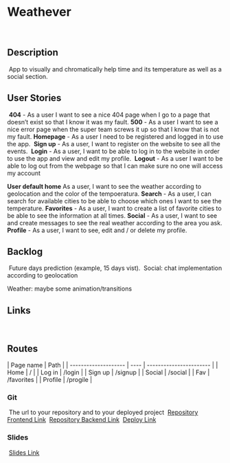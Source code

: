 # Weathever
​
## Description
​
App to visually and chromatically help time and its temperature as well as a social section.
​
## User Stories
​
**404** - As a user I want to see a nice 404 page when I go to a page that doesn’t exist so that I know it was my fault.
​
**500** - As a user I want to see a nice error page when the super team screws it up so that I know that is not my fault.
​
**Homepage** - As a user I need to be registered and logged in to use the app.
​
**Sign up** - As a user, I want to register on the website to see all the events.
​
**Login** - As a user, I want to be able to log in to the website in order to use the app and view and edit my profile.
​
**Logout** - As a user I want to be able to log out from the webpage so that I can make sure no one will access my account

**User default home** As a user, I want to see the weather according to geolocation and the color of the tempoeratura.
​
**Search** - As a user, I can search for available cities to be able to choose which ones I want to see the temperature.
​
**Favorites** - As a user, I want to create a list of favorite cities to be able to see the information at all times.
​
**Social** - As a user, I want to see and create messages to see the real weather according to the area you ask.
​
**Profile** - As a user, I want to see, edit and / or delete my profile.
​
## Backlog
​
Future days prediction (example, 15 days vist).
​
Social: chat implementation according to geolocation

Weather: maybe some animation/transitions
​
## Links
​
## Routes

| Page name            | Path |
| -------------------- | ---- | ----------------------- |
| Home                 |   /  |
| Log in               | /login |
| Sign up              | /signup |
| Social               | /social |
| Fav                  | /favorites |
| Profile              | /progile |


### Git
​
The url to your repository and to your deployed project
​
[Repository Frontend Link](https://github.com/jofremoreno/weathever-app-frontend)
​
[Repository Backend Link](https://github.com/jofremoreno/weathever-app-backend)
​
[Deploy Link](http://heroku.com/)
​
### Slides
​
[Slides Link](https://slides.com/noquarter/weatever-app)